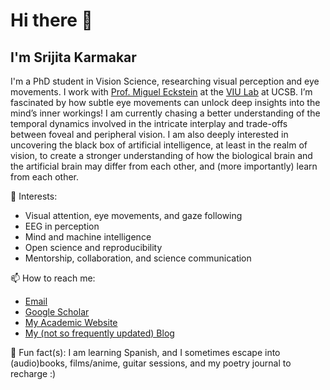 # Hi there 👋

## I'm Srijita Karmakar

I'm a PhD student in Vision Science, researching visual perception and eye movements. I work with [Prof. Miguel Eckstein](https://viu.psych.ucsb.edu/people/miguel-eckstein) at the [VIU Lab](https://viu.psych.ucsb.edu/) at UCSB. I’m fascinated by how subtle eye movements can unlock deep insights into the mind’s inner workings! I am currently chasing a better understanding of the temporal dynamics involved in the intricate interplay and trade-offs between foveal and peripheral vision. I am also deeply interested in uncovering the black box of artificial intelligence, at least in the realm of vision, to create a stronger understanding of how the biological brain and the artificial brain may differ from each other, and (more importantly) learn from each other.

🔬 Interests:  
- Visual attention, eye movements, and gaze following 
- EEG in perception
- Mind and machine intelligence
- Open science and reproducibility
- Mentorship, collaboration, and science communication

📫 How to reach me:  
- [Email](mailto:srijita@ucsb.edu)  
- [Google Scholar](https://scholar.google.com/citations?user=ob_lTSsAAAAJ&hl=en)  
- [My Academic Website](https://srijitakarmakar.github.io/about/#/)
- [My (not so frequently updated) Blog](https://afterninetrees.wordpress.com/)

🧠 Fun fact(s): I am learning Spanish, and I sometimes escape into (audio)books, films/anime, guitar sessions, and my poetry journal to recharge :)


